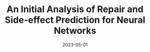 ---
# Documentation: https://wowchemy.com/docs/managing-content/

title: An Initial Analysis of Repair and Side-effect Prediction for Neural Networks
subtitle: ''
summary: ''
authors:
- admin
- Ken Matsui
- Masanari Kondo
- Naoyasu Ubayashi
- Yasutaka Kamei
tags: []
categories: []
date: '2023-05-01'
lastmod: 2023-08-04T11:27:37+09:00
featured: false
draft: false

# Featured image
# To use, add an image named `featured.jpg/png` to your page's folder.
# Focal points: Smart, Center, TopLeft, Top, TopRight, Left, Right, BottomLeft, Bottom, BottomRight.
image:
  caption: ''
  focal_point: ''
  preview_only: false

# Projects (optional).
#   Associate this post with one or more of your projects.
#   Simply enter your project's folder or file name without extension.
#   E.g. `projects = ["internal-project"]` references `content/project/deep-learning/index.md`.
#   Otherwise, set `projects = []`.
projects: []
publishDate: '2023-08-04T03:33:21.409020Z'
publication_types:
- '1'
abstract: ''
publication: '*Proceedings of the 2nd International Conference on AI Engineering--Software
  Engineering for AI (CAIN)*'

links: 
- name: Proceedings
  url: https://ieeexplore.ieee.org/abstract/document/10164756
- name: PDF
  url: https://posl.ait.kyushu-u.ac.jp/~ishimoto/pdfs/cain_short_paper.pdf
- name: Code
  url: https://zenodo.org/record/7329278

---
